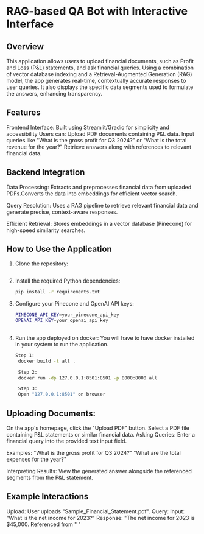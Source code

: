 # RAG-based QA Bot with Interactive Interface



## Overview
This application allows users to upload financial documents, such as Profit and Loss (P&L) statements, and ask financial queries. 
Using a combination of vector database indexing and a Retrieval-Augmented Generation (RAG) model, the app generates real-time, contextually accurate responses to user queries. 
It also displays the specific data segments used to formulate the answers, enhancing transparency.


## Features
Frontend Interface: 
   Built using Streamlit/Gradio for simplicity and accessibility
Users can:
   Upload PDF documents containing P&L data.
Input queries like "What is the gross profit for Q3 2024?" or "What is the total revenue for the year?"
Retrieve answers along with references to relevant financial data.

## Backend Integration
Data Processing:
   Extracts and preprocesses financial data from uploaded PDFs.Converts the data into embeddings for efficient vector search.
   
Query Resolution:
   Uses a RAG pipeline to retrieve relevant financial data and generate precise, context-aware responses.
   
Efficient Retrieval:
   Stores embeddings in a vector database (Pinecone) for high-speed similarity searches.

## How to Use the Application

1. Clone the repository:

   ```bash
   

2. Install the required Python dependencies:

   ```bash
   pip install -r requirements.txt

3. Configure your Pinecone and OpenAI API keys:

   ```bash
   PINECONE_API_KEY=your_pinecone_api_key
   OPENAI_API_KEY=your_openai_api_key
    
4. Run the app deployed on docker:
   You will have to have docker installed in your system to run the application.
   
   ```bash
   Step 1:
    docker build -t all .

    Step 2:
    docker run -dp 127.0.0.1:8501:8501 -p 8000:8000 all

    Step 3:
    Open "127.0.0.1:8501" on browser
   
## Uploading Documents:

On the app's homepage, click the "Upload PDF" button.
Select a PDF file containing P&L statements or similar financial data.
Asking Queries:
   Enter a financial query into the provided text input field.
   
Examples:
   "What is the gross profit for Q3 2024?"
   "What are the total expenses for the year?"

Interpreting Results:
   View the generated answer alongside the referenced segments from the P&L statement.

## Example Interactions
Upload:
   User uploads "Sample_Financial_Statement.pdf".
Query:
   Input: "What is the net income for 2023?"
   Response: "The net income for 2023 is $45,000. Referenced from "  "
   
